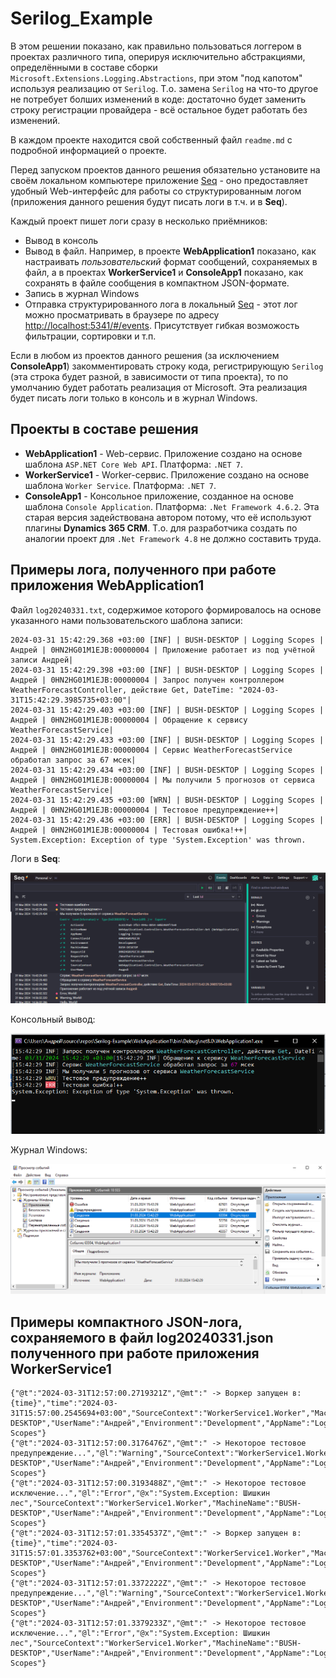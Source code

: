 
# Serilog_Example

В этом решении показано, как правильно пользоваться логгером в проектах различного типа,
оперируя исключительно абстракциями, определёнными в составе сборки `Microsoft.Extensions.Logging.Abstractions`,
при этом "под капотом" используя реализацию от `Serilog`. Т.о. замена `Serilog` на что-то
другое не потребует болших изменений в коде: достаточно будет заменить строку регистрации
провайдера - всё остальное будет работать без изменений.

В каждом проекте находится свой собственный файл `readme.md` с подробной информацией о проекте.

Перед запуском проектов данного решения обязательно установите на своём локальном компьютере
приложение [Seq](https://datalust.co/seq) - оно предоставляет удобный Web-интерфейс для работы
со структурированным логом (приложения данного решения будут писать логи в т.ч. и в **Seq**).

Каждый проект пишет логи сразу в несколько приёмников:

  * Вывод в консоль
  * Вывод в файл. Например, в проекте **WebApplication1** показано, как настраивать _пользовательский_
	формат сообщений, сохраняемых в файл, а в проектах **WorkerService1** и **ConsoleApp1** показано,
	как сохранять в файле сообщения в компактном JSON-формате.
  * Запись в журнал Windows
  * Отправка структурированного лога в локальный [Seq](https://datalust.co/seq) - этот лог можно
	просматривать в браузере по адресу <http://localhost:5341/#/events>. Присутствует гибкая возможость
	фильтрации, сортировки и т.п.

Если в любом из проектов данного решения (за исключением **ConsoleApp1**) закомментировать строку кода,
регистрирующую `Serilog` (эта строка будет разной, в зависимости от типа проекта), то по умолчанию будет
работать реализация от Microsoft. Эта реализация будет писать логи только в консоль и в журнал Windows.

## Проекты в составе решения

  * **WebApplication1** - Web-сервис. Приложение создано на основе шаблона `ASP.NET Core Web API`. Платформа: `.NET 7`.
  * **WorkerService1** - Worker-сервис. Приложение создано на основе шаблона `Worker Service`. Платформа: `.NET 7`.
  * **ConsoleApp1** - Консольное приложение, созданное на основе шаблона `Console Application`. Платформа: `.Net Framework 4.6.2`. Эта
    старая версия задействована автором потому, что её используют плагины **Dynamics 365 CRM**. Т.о. для разработчика создать по
	аналогии проект для `.Net Framework 4.8` не должно составить труда.

## Примеры лога, полученного при работе приложения WebApplication1

Файл `log20240331.txt`, содержимое которого формировалось на основе указанного нами пользовательского шаблона записи:

```
2024-03-31 15:42:29.368 +03:00 [INF] | BUSH-DESKTOP | Logging Scopes | Андрей | 0HN2HG01M1EJB:00000004 | Приложение работает из под учётной записи Андрей|
2024-03-31 15:42:29.398 +03:00 [INF] | BUSH-DESKTOP | Logging Scopes | Андрей | 0HN2HG01M1EJB:00000004 | Запрос получен контроллером WeatherForecastController, действие Get, DateTime: "2024-03-31T15:42:29.3985735+03:00"|
2024-03-31 15:42:29.403 +03:00 [INF] | BUSH-DESKTOP | Logging Scopes | Андрей | 0HN2HG01M1EJB:00000004 | Обращение к сервису WeatherForecastService|
2024-03-31 15:42:29.433 +03:00 [INF] | BUSH-DESKTOP | Logging Scopes | Андрей | 0HN2HG01M1EJB:00000004 | Сервис WeatherForecastService обработал запрос за 67 мсек|
2024-03-31 15:42:29.434 +03:00 [INF] | BUSH-DESKTOP | Logging Scopes | Андрей | 0HN2HG01M1EJB:00000004 | Мы получили 5 прогнозов от сервиса WeatherForecastService|
2024-03-31 15:42:29.435 +03:00 [WRN] | BUSH-DESKTOP | Logging Scopes | Андрей | 0HN2HG01M1EJB:00000004 | Тестовое предупреждение++|
2024-03-31 15:42:29.436 +03:00 [ERR] | BUSH-DESKTOP | Logging Scopes | Андрей | 0HN2HG01M1EJB:00000004 | Тестовая ошибка!++|
System.Exception: Exception of type 'System.Exception' was thrown.
```

Логи в **Seq**:

![seq](./images/seq.png)

Консольный вывод:

![console](./images/console.png)

Журнал Windows:

![eventlog](./images/eventlog.png)

## Примеры компактного JSON-лога, сохраняемого в файл log20240331.json полученного при работе приложения WorkerService1

```
{"@t":"2024-03-31T12:57:00.2719321Z","@mt":" -> Воркер запущен в: {time}","time":"2024-03-31T15:57:00.2545694+03:00","SourceContext":"WorkerService1.Worker","MachineName":"BUSH-DESKTOP","UserName":"Андрей","Environment":"Development","AppName":"Logging Scopes"}
{"@t":"2024-03-31T12:57:00.3176476Z","@mt":" -> Некоторое тестовое предупреждение...","@l":"Warning","SourceContext":"WorkerService1.Worker","MachineName":"BUSH-DESKTOP","UserName":"Андрей","Environment":"Development","AppName":"Logging Scopes"}
{"@t":"2024-03-31T12:57:00.3193488Z","@mt":" -> Некоторое тестовое исключение...","@l":"Error","@x":"System.Exception: Шишкин лес","SourceContext":"WorkerService1.Worker","MachineName":"BUSH-DESKTOP","UserName":"Андрей","Environment":"Development","AppName":"Logging Scopes"}
{"@t":"2024-03-31T12:57:01.3354537Z","@mt":" -> Воркер запущен в: {time}","time":"2024-03-31T15:57:01.3353762+03:00","SourceContext":"WorkerService1.Worker","MachineName":"BUSH-DESKTOP","UserName":"Андрей","Environment":"Development","AppName":"Logging Scopes"}
{"@t":"2024-03-31T12:57:01.3372222Z","@mt":" -> Некоторое тестовое предупреждение...","@l":"Warning","SourceContext":"WorkerService1.Worker","MachineName":"BUSH-DESKTOP","UserName":"Андрей","Environment":"Development","AppName":"Logging Scopes"}
{"@t":"2024-03-31T12:57:01.3379233Z","@mt":" -> Некоторое тестовое исключение...","@l":"Error","@x":"System.Exception: Шишкин лес","SourceContext":"WorkerService1.Worker","MachineName":"BUSH-DESKTOP","UserName":"Андрей","Environment":"Development","AppName":"Logging Scopes"}
```